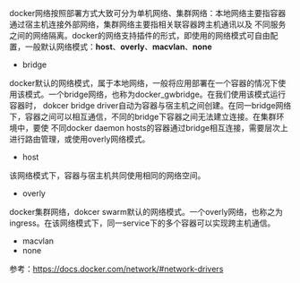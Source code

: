 docker网络按照部署方式大致可分为单机网络、集群网络：本地网络主要指容器通过宿主机连接外部网络，集群网络主要指相关联容器跨主机通讯以及
不同服务之间的网络隔离。docker的网络支持插件的形式，即使用的网络模式可自由配置，一般默认网络模式：**host**、**overly**、**macvlan**、**none**

-   bridge

docker默认的网络模式，属于本地网络，一般将应用部署在一个容器的情况下使用该模式。一个bridge网络，也称为docker_gwbridge。在我们使用该模式运行容器时，
dokcer bridge driver自动为容器与宿主机之间创建。在同一bridge网络下，容器之间可以相互通信，不同的bridge下容器之间无法建立连接。在集群环境中，要使
不同docker daemon hosts的容器通过bridge相互连接，需要层次上进行路由管理，或使用overly网络模式。

-   host

该网络模式下，容器与宿主机共同使用相同的网络空间。

-   overly

docker集群网络，dokcer swarm默认的网络模式。一个overly网络，也称之为ingress。在该网络模式下，同一service下的多个容器可以实现跨主机通信。

-   macvlan
-   none

参考：https://docs.docker.com/network/#network-drivers